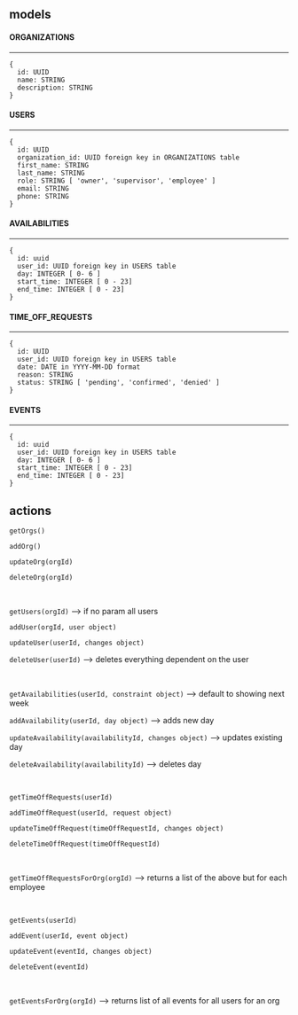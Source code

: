 ## models

#### ORGANIZATIONS
---
```
{
  id: UUID
  name: STRING
  description: STRING
}
```

#### USERS
---
```
{
  id: UUID
  organization_id: UUID foreign key in ORGANIZATIONS table
  first_name: STRING
  last_name: STRING
  role: STRING [ 'owner', 'supervisor', 'employee' ]
  email: STRING
  phone: STRING
}
```

#### AVAILABILITIES
---
```
{
  id: uuid
  user_id: UUID foreign key in USERS table
  day: INTEGER [ 0- 6 ]
  start_time: INTEGER [ 0 - 23]
  end_time: INTEGER [ 0 - 23]
}
```

#### TIME_OFF_REQUESTS
---
```
{
  id: UUID
  user_id: UUID foreign key in USERS table
  date: DATE in YYYY-MM-DD format 
  reason: STRING
  status: STRING [ 'pending', 'confirmed', 'denied' ]
}
```

#### EVENTS
---
```
{
  id: uuid
  user_id: UUID foreign key in USERS table
  day: INTEGER [ 0- 6 ]
  start_time: INTEGER [ 0 - 23]
  end_time: INTEGER [ 0 - 23]
}
```

## actions

`getOrgs()`

`addOrg()`

`updateOrg(orgId)`

`deleteOrg(orgId)`

<br>

`getUsers(orgId)` --> if no param all users

`addUser(orgId, user object)`

`updateUser(userId, changes object)`

`deleteUser(userId)` --> deletes everything dependent on the user

<br>

`getAvailabilities(userId, constraint object)` --> default to showing next week

`addAvailability(userId, day object)` --> adds new day

`updateAvailability(availabilityId, changes object)` --> updates existing day

`deleteAvailability(availabilityId)` --> deletes day

<br>

`getTimeOffRequests(userId)`

`addTimeOffRequest(userId, request object)`

`updateTimeOffRequest(timeOffRequestId, changes object)`

`deleteTimeOffRequest(timeOffRequestId)`

<br>

`getTimeOffRequestsForOrg(orgId)` --> returns a list of the above but for each employee

<br>

`getEvents(userId)`

`addEvent(userId, event object)`

`updateEvent(eventId, changes object)`

`deleteEvent(eventId)`

<br>

`getEventsForOrg(orgId)` --> returns list of all events for all users for an org
